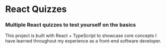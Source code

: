 # React Quizzes
### Multiple React quizzes to test yourself on the basics 

This project is built with React + TypeScript to showcase core concepts I have learned throughout my experience as a front-end software developer.

